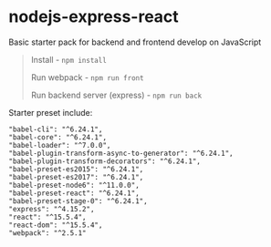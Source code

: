 # nodejs-express-react

Basic starter pack for backend and frontend develop on JavaScript

> Install - `npm install`
>
> Run webpack - `npm run front`
>
> Run backend server (express) - `npm run back`



Starter preset include:

```
"babel-cli": "^6.24.1",
"babel-core": "^6.24.1",
"babel-loader": "^7.0.0",
"babel-plugin-transform-async-to-generator": "^6.24.1",
"babel-plugin-transform-decorators": "^6.24.1",
"babel-preset-es2015": "^6.24.1",
"babel-preset-es2017": "^6.24.1",
"babel-preset-node6": "^11.0.0",
"babel-preset-react": "^6.24.1",
"babel-preset-stage-0": "^6.24.1",
"express": "^4.15.2",
"react": "^15.5.4",
"react-dom": "^15.5.4",
"webpack": "^2.5.1"
